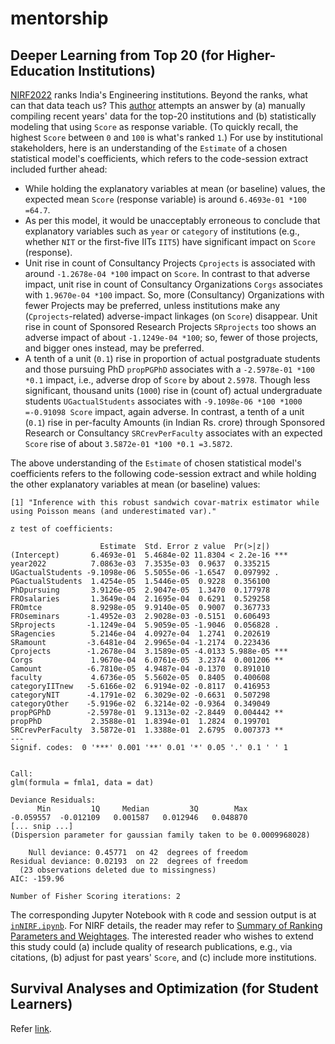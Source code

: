# mentorship
## Deeper Learning from Top 20 (for Higher-Education Institutions)
[NIRF2022](https://www.nirfindia.org/2022/EngineeringRanking.html) ranks India's Engineering institutions. Beyond the ranks, what can that data teach us? This [author](mailto:yadevinit@gmail.com) attempts an answer by (a) manually compiling recent years' data for the top-20 institutions and (b) statistically modeling that using `Score` as response variable. (To quickly recall, the highest `Score` between `0` and `100` is what's ranked `1`.) For use by institutional stakeholders, here is an understanding of the `Estimate` of a chosen statistical model's coefficients, which refers to the code-session extract included further ahead:
-  While holding the explanatory variables at mean (or baseline) values, the expected mean `Score` (response variable) is around `6.4693e-01 *100 =64.7`.
-  As per this model, it would be unacceptably erroneous to conclude that explanatory variables such as `year` or `category` of institutions (e.g., whether `NIT` or the first-five IITs `IIT5`) have significant impact on `Score` (response).
-  Unit rise in count of Consultancy Projects `Cprojects` is associated with around `-1.2678e-04 *100` impact on `Score`. In contrast to that adverse impact, unit rise in count of Consultancy Organizations `Corgs` associates with `1.9670e-04 *100` impact. So, more (Consultancy) Organizations with fewer Projects may be preferred, unless institutions make any (`Cprojects`-related) adverse-impact linkages (on `Score`) disappear. Unit rise in count of Sponsored Research Projects `SRprojects` too shows an adverse impact of about `-1.1249e-04 *100`; so, fewer of those projects, and bigger ones instead, may be preferred.
-  A tenth of a unit (`0.1`) rise in proportion of actual postgraduate students and those pursuing PhD `propPGPhD` associates with a `-2.5978e-01 *100 *0.1` impact, i.e., adverse drop of `Score` by about `2.5978`. Though less significant, thousand units (`1000`) rise in (count of) actual undergraduate students `UGactualStudents` associates with `-9.1098e-06 *100 *1000 =-0.91098 Score` impact, again adverse. In contrast, a tenth of a unit (`0.1`) rise in per-faculty Amounts (in Indian Rs. crore) through Sponsored Research or Consultancy `SRCrevPerFaculty` associates with an expected `Score` rise of about `3.5872e-01 *100 *0.1 =3.5872`.

The above understanding of the `Estimate` of chosen statistical model's coefficients refers to the following code-session extract and while holding the other explanatory variables at mean (or baseline) values:

```{r}
[1] "Inference with this robust sandwich covar-matrix estimator while using Poisson means (and underestimated var)."

z test of coefficients:

                    Estimate  Std. Error z value  Pr(>|z|)    
(Intercept)       6.4693e-01  5.4684e-02 11.8304 < 2.2e-16 ***
year2022          7.0863e-03  7.3535e-03  0.9637  0.335215    
UGactualStudents -9.1098e-06  5.5055e-06 -1.6547  0.097992 .  
PGactualStudents  1.4254e-05  1.5446e-05  0.9228  0.356100    
PhDpursuing       3.9126e-05  2.9047e-05  1.3470  0.177978    
FROsalaries       1.3649e-04  2.1695e-04  0.6291  0.529258    
FROmtce           8.9298e-05  9.9140e-05  0.9007  0.367733    
FROseminars      -1.4952e-03  2.9028e-03 -0.5151  0.606493    
SRprojects       -1.1249e-04  5.9059e-05 -1.9046  0.056828 .  
SRagencies        5.2146e-04  4.0927e-04  1.2741  0.202619    
SRamount         -3.6481e-04  2.9965e-04 -1.2174  0.223436    
Cprojects        -1.2678e-04  3.1589e-05 -4.0133 5.988e-05 ***
Corgs             1.9670e-04  6.0761e-05  3.2374  0.001206 ** 
Camount          -6.7810e-05  4.9487e-04 -0.1370  0.891010    
faculty           4.6736e-05  5.5602e-05  0.8405  0.400608    
categoryIITnew   -5.6166e-02  6.9194e-02 -0.8117  0.416953    
categoryNIT      -4.1791e-02  6.3029e-02 -0.6631  0.507298    
categoryOther    -5.9196e-02  6.3214e-02 -0.9364  0.349049    
propPGPhD        -2.5978e-01  9.1313e-02 -2.8449  0.004442 ** 
propPhD           2.3588e-01  1.8394e-01  1.2824  0.199701    
SRCrevPerFaculty  3.5872e-01  1.3388e-01  2.6795  0.007373 ** 
---
Signif. codes:  0 '***' 0.001 '**' 0.01 '*' 0.05 '.' 0.1 ' ' 1


Call:
glm(formula = fmla1, data = dat)

Deviance Residuals: 
      Min         1Q     Median         3Q        Max  
-0.059557  -0.012109   0.001587   0.012946   0.048870  
[... snip ...]
(Dispersion parameter for gaussian family taken to be 0.0009968028)

    Null deviance: 0.45771  on 42  degrees of freedom
Residual deviance: 0.02193  on 22  degrees of freedom
  (23 observations deleted due to missingness)
AIC: -159.96

Number of Fisher Scoring iterations: 2
```
The corresponding Jupyter Notebook with `R` code and session output is at [`inNIRF.ipynb`](./worldClass/inNIRF-2022Aug26-1518.ipynb). For NIRF details, the reader may refer to [Summary of Ranking Parameters and Weightages](https://www.nirfindia.org/nirfpdfcdn/2022/framework/Engineering.pdf). The interested reader who wishes to extend this study could (a) include quality of research publications, e.g., via citations, (b) adjust for past years' `Score`, and (c) include more institutions.


## Survival Analyses and Optimization (for Student Learners)
Refer [link](./READMEsurvOpt.md).

